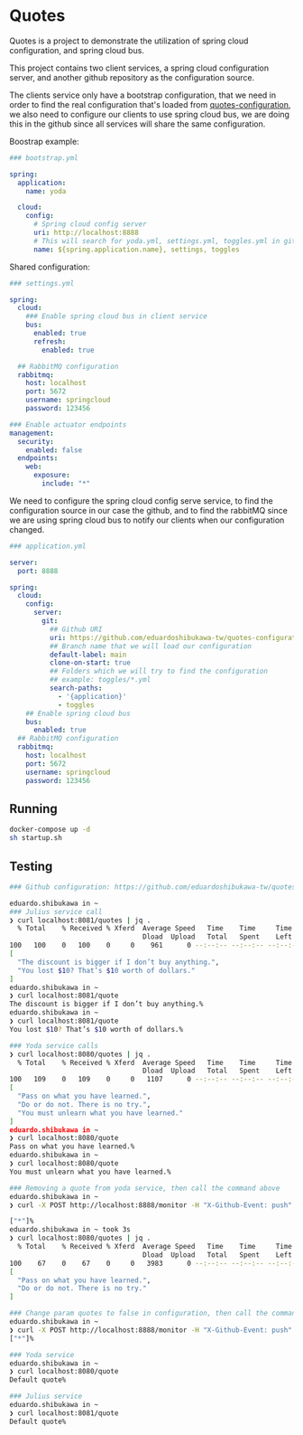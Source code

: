 # Quotes

Quotes is a project to demonstrate the utilization of spring cloud configuration, and spring cloud bus. 

This project contains two client services, a spring cloud configuration server, and another github repository
as the configuration source.

The clients service only have a bootstrap configuration, that we need in order to find the real configuration 
that's loaded from [quotes-configuration](https://github.com/eduardoshibukawa-tw/quotes-configuration), we also need 
to configure our clients to use spring cloud bus, we are doing this in the github since all services 
will share the same configuration.


Boostrap example:
```yml
### bootstrap.yml

spring:
  application:
    name: yoda

  cloud:
    config:
      # Spring cloud config server
      uri: http://localhost:8888 
      # This will search for yoda.yml, settings.yml, toggles.yml in github configuration
      name: ${spring.application.name}, settings, toggles
```

Shared configuration:
```yml
### settings.yml

spring:
  cloud:
    ### Enable spring cloud bus in client service
    bus:
      enabled: true
      refresh:
        enabled: true

  ## RabbitMQ configuration
  rabbitmq:
    host: localhost
    port: 5672
    username: springcloud
    password: 123456

### Enable actuator endpoints
management:
  security:
    enabled: false
  endpoints:
    web:
      exposure:
        include: "*"
```

We need to configure the spring cloud config serve service, to find the configuration source in our case the github,
and to find the rabbitMQ since we are using spring cloud bus to notify our clients when our configuration changed.

```yml
### application.yml

server:
  port: 8888

spring:
  cloud:
    config:
      server:
        git:
          ## Github URI 
          uri: https://github.com/eduardoshibukawa-tw/quotes-configuration
          ## Branch name that we will load our configuration 
          default-label: main
          clone-on-start: true
          ## Folders which we will try to find the configuration
          ## example: toggles/*.yml
          search-paths:
            - '{application}'
            - toggles
    ## Enable spring cloud bus
    bus:
      enabled: true
  ## RabbitMQ configuration
  rabbitmq:
    host: localhost
    port: 5672
    username: springcloud
    password: 123456
```
## Running

```bash
docker-compose up -d
sh startup.sh
```

## Testing

```bash
### Github configuration: https://github.com/eduardoshibukawa-tw/quotes-configuration

eduardo.shibukawa in ~
### Julius service call
❯ curl localhost:8081/quotes | jq .
  % Total    % Received % Xferd  Average Speed   Time    Time     Time  Current
                                 Dload  Upload   Total   Spent    Left  Speed
100   100    0   100    0     0    961      0 --:--:-- --:--:-- --:--:--  1041
[
  "The discount is bigger if I don’t buy anything.",
  "You lost $10? That’s $10 worth of dollars."
]
eduardo.shibukawa in ~
❯ curl localhost:8081/quote
The discount is bigger if I don’t buy anything.%
eduardo.shibukawa in ~
❯ curl localhost:8081/quote
You lost $10? That’s $10 worth of dollars.%

### Yoda service calls
❯ curl localhost:8080/quotes | jq .
  % Total    % Received % Xferd  Average Speed   Time    Time     Time  Current
                                 Dload  Upload   Total   Spent    Left  Speed
100   109    0   109    0     0   1107      0 --:--:-- --:--:-- --:--:--  1211
[
  "Pass on what you have learned.",
  "Do or do not. There is no try.",
  "You must unlearn what you have learned."
]
eduardo.shibukawa in ~
❯ curl localhost:8080/quote
Pass on what you have learned.%
eduardo.shibukawa in ~
❯ curl localhost:8080/quote
You must unlearn what you have learned.%

### Removing a quote from yoda service, then call the command above
eduardo.shibukawa in ~
❯ curl -X POST http://localhost:8888/monitor -H "X-Github-Event: push" -H "Content-Type: application/json" -d '{"commits": [{"modified": ["application.properties"]}]}'

["*"]%
eduardo.shibukawa in ~ took 3s
❯ curl localhost:8080/quotes | jq .
  % Total    % Received % Xferd  Average Speed   Time    Time     Time  Current
                                 Dload  Upload   Total   Spent    Left  Speed
100    67    0    67    0     0   3983      0 --:--:-- --:--:-- --:--:--  7444
[
  "Pass on what you have learned.",
  "Do or do not. There is no try."
]

### Change param quotes to false in configuration, then call the command above
eduardo.shibukawa in ~
❯ curl -X POST http://localhost:8888/monitor -H "X-Github-Event: push" -H "Content-Type: application/json" -d '{"commits": [{"modified": ["application.properties"]}]}'
["*"]%

### Yoda service
eduardo.shibukawa in ~
❯ curl localhost:8080/quote
Default quote%

### Julius service
eduardo.shibukawa in ~
❯ curl localhost:8081/quote
Default quote%
```
